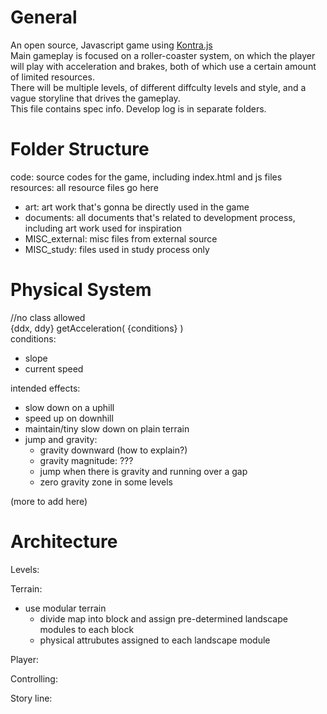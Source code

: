 # General
An open source, Javascript game using [Kontra.js](https://github.com/straker/kontra)  
Main gameplay is focused on a roller-coaster system, on which the player will play with acceleration and brakes, both of which use a certain amount of limited resources.  
There will be multiple levels, of different diffculty levels and style, and a vague storyline that drives the gameplay.  
This file contains spec info. Develop log is in separate folders.  

# Folder Structure  
code: source codes for the game, including index.html and js files  
resources: all resource files go here  
* art: art work that's gonna be directly used in the game  
* documents: all documents that's related to development process, including art work used for inspiration  
* MISC_external: misc files from external source  
* MISC_study: files used in study process only  

# Physical System  
//no class allowed  
{ddx, ddy} getAcceleration( {conditions} )  
conditions:  
* slope  
* current speed  

intended effects:  
* slow down on a uphill  
* speed up on downhill  
* maintain/tiny slow down on plain terrain  
* jump and gravity:  
  * gravity downward (how to explain?)  
  * gravity magnitude: ???  
  * jump when there is gravity and running over a gap  
  * zero gravity zone in some levels  
    
(more to add here)  

# Architecture  
Levels:  
  
Terrain:  
  * use modular terrain
    * divide map into block and assign pre-determined landscape modules to each block  
    * physical attrubutes assigned to each landscape module
  
Player:  
  
Controlling:  
  
Story line:  
  
